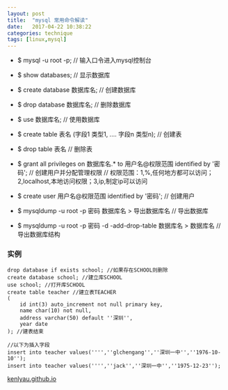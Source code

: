 ```yaml
---
layout: post
title:  "mysql 常用命令解读"
date:   2017-04-22 10:38:22
categories: technique
tags: [linux,mysql]
---
```


- $ mysql -u root -p;
// 输入口令进入mysql控制台

- $ show databases;
// 显示数据库

- $ create database 数据库名;
// 创建数据库

- $ drop database 数据库名;
// 删除数据库

- $ use 数据库名;
// 使用数据库

- $ create table 表名 (字段1 类型1, .... 字段n 类型n);
// 创建表

- $ drop table 表名
// 删除表

- $ grant all privileges on 数据库名.* to 用户名@权限范围 identified by '密码';
// 创建用户并分配管理权限
// 权限范围：1,%,任何地方都可以访问；2,localhost,本地访问权限；3,ip,制定ip可以访问

- $ create user 用户名@权限范围 identified by '密码';
// 创建用户

- $ mysqldump -u root -p 密码 数据库名 > 导出数据库名
// 导出数据库

- $ mysqldump -u root -p 密码 -d -add-drop-table 数据库名 > 数据库名
// 导出数据库结构

### 实例
```
drop database if exists school; //如果存在SCHOOL则删除
create database school; //建立库SCHOOL
use school; //打开库SCHOOL
create table teacher //建立表TEACHER
(
    id int(3) auto_increment not null primary key,
    name char(10) not null,
    address varchar(50) default ''深圳'',
    year date
); //建表结束

//以下为插入字段
insert into teacher values('''',''glchengang'',''深圳一中'',''1976-10-10'');
insert into teacher values('''',''jack'',''深圳一中'',''1975-12-23'');

```

[kenlyau.github.io][link]

[link]:    https://kenlyau.github.io
